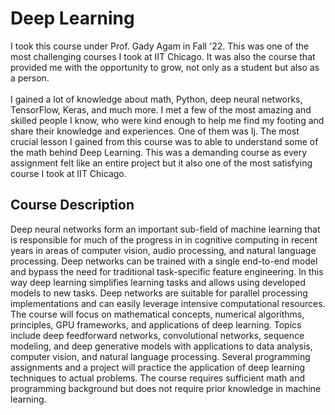 # Deep Learning
I took this course under Prof. Gady Agam in Fall '22. This was one of the most challenging courses I took at IIT Chicago. It was also the course that provided me with the opportunity to grow, not only as a student but also as a person.<br><br>
I gained a lot of knowledge about math, Python, deep neural networks, TensorFlow, Keras, and much more. I met a few of the most amazing and skilled people I know, who were kind enough to help me find my footing and share their knowledge and experiences. One of them was Ij. The most crucial lesson I gained from this course was to able to understand some of the math behind Deep Learning. This was a demanding course as every assignment felt like an entire project but it also one of the most satisfying course I took at IIT Chicago.
## Course Description
Deep neural networks form an important sub-field of machine learning that is responsible for much of the progress in in cognitive computing in recent years in areas of computer vision, audio processing, and natural language processing. Deep networks can be trained with a single end-to-end model and  bypass the need for traditional task-specific feature engineering. In this way deep learning simplifies learning tasks and allows using developed models to new tasks. Deep networks are suitable for parallel processing implementations and can easily leverage intensive computational resources. The course will focus on mathematical concepts, numerical algorithms, principles, GPU frameworks, and applications of deep learning. Topics include deep feedforward networks, convolutional networks, sequence modeling, and deep generative models with applications to data analysis, computer vision, and natural language processing. Several programming assignments and a project will practice the application of deep learning techniques to actual problems. The course requires sufficient math and programming background but does not require prior knowledge in machine learning.
